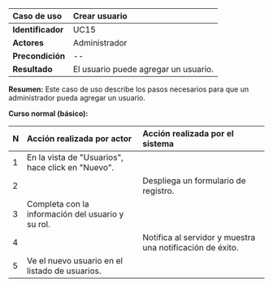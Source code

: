 | **Caso de uso**      | **Crear usuario** |
| :---        | :---        |
| **Identificador**      | UC15 |
| **Actores**      | Administrador |
| **Precondición**   | -- |
| **Resultado**   | El usuario puede agregar un usuario. |

**Resumen:**
Este caso de uso describe los pasos necesarios para que un administrador pueda agregar un usuario.

**Curso normal (básico):**

| **N**      | **Acción realizada por actor** | **Acción realizada por el sistema** |
| :---        | :---        | :---        |
| 1      | En la vista de "Usuarios", hace click en "Nuevo". |  |
| 2      |  | Despliega un formulario de registro. |
| 3      | Completa con la información del usuario y su rol. |  |
| 4      |  | Notifica al servidor y muestra una notificación de éxito. |
| 5      | Ve el nuevo usuario en el listado de usuarios. |  |
